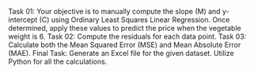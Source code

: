 Task 01:
Your objective is to manually compute the slope (M) and y-intercept (C) using
Ordinary Least Squares Linear Regression. Once determined, apply these values to
predict the price when the vegetable weight is 6.
Task 02:
Compute the residuals for each data point.
Task 03:
Calculate both the Mean Squared Error (MSE) and Mean Absolute Error (MAE).
Final Task:
Generate an Excel file for the given dataset. Utilize Python for all the calculations.
